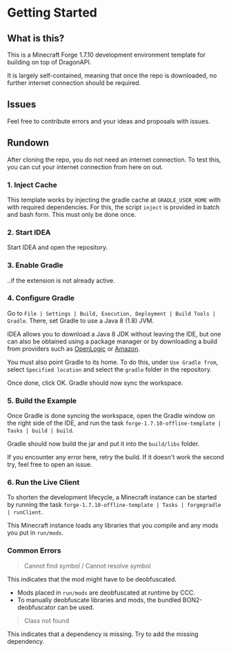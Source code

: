 # Getting Started

## What is this?

This is a Minecraft Forge 1.7.10 development environment template for building on top of DragonAPI.

It is largely self-contained, meaning that once the repo is downloaded, 
no further internet connection should be required.

## Issues

Feel free to contribute errors and your ideas and proposals with issues.

## Rundown

After cloning the repo, you do not need an internet connection.
To test this, you can cut your internet connection from here on out.

### 1. Inject Cache

This template works by injecting the gradle cache at `GRADLE_USER_HOME` with with required dependencies.
For this, the script `inject` is provided in batch and bash form. This must only be done once.

### 2. Start IDEA

Start IDEA and open the repository.

### 3. Enable Gradle

..if the extension is not already active.

### 4. Configure Gradle

Go to `File | Settings | Build, Execution, Deployment | Build Tools | Gradle`.
There, set Gradle to use a Java 8 (1.8) JVM.

IDEA allows you to download a Java 8 JDK without leaving the IDE,
but one can also be obtained using a package manager or
by downloading a build from providers such as 
[OpenLogic](https://www.openlogic.com/openjdk-downloads)
or [Amazon](https://aws.amazon.com/de/corretto).

You must also point Gradle to its home.
To do this, under `Use Gradle from`, select `Specified location` and select the `gradle` folder in the repository.

Once done, click OK. Gradle should now sync the workspace.

### 5. Build the Example

Once Gradle is done syncing the workspace, open the Gradle window on the right side of the IDE,
and run the task `forge-1.7.10-offline-template | Tasks | build | build`.

Gradle should now build the jar and put it into the `build/libs` folder.

If you encounter any error here, retry the build. If it doesn't work the second try, feel free to open an issue.

### 6. Run the Live Client

To shorten the development lifecycle, a Minecraft instance can be started by running the task
`forge-1.7.10-offline-template | Tasks | forgegradle | runClient`.

This Minecraft instance loads any libraries that you compile and any mods you put in `run/mods`.

### Common Errors

> Cannot find symbol / Cannot resolve symbol

This indicates that the mod might have to be deobfuscated.

- Mods placed in `run/mods` are deobfuscated at runtime by CCC.
- To manually deobfuscate libraries and mods, the bundled BON2-deobfuscator can be used.

> Class not found

This indicates that a dependency is missing. Try to add the missing dependency.